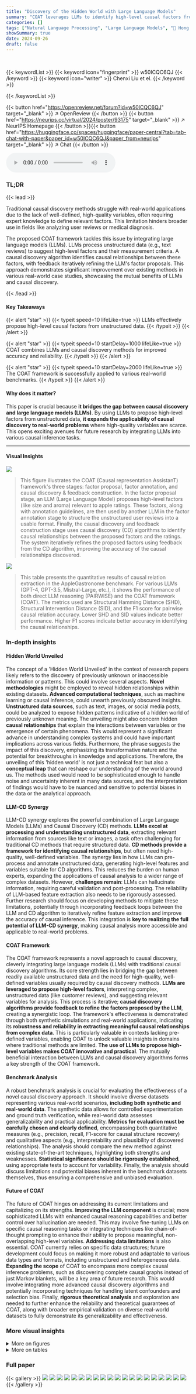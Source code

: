 ```yaml
---
title: "Discovery of the Hidden World with Large Language Models"
summary: "COAT leverages LLMs to identify high-level causal factors from unstructured data, enabling causal discovery in real-world scenarios where well-defined variables are lacking."
categories: []
tags: ["Natural Language Processing", "Large Language Models", "🏢 Hong Kong Baptist University",]
showSummary: true
date: 2024-09-26
draft: false
---
```


<br>

{{< keywordList >}}
{{< keyword icon="fingerprint" >}} w50ICQC6QJ {{< /keyword >}}
{{< keyword icon="writer" >}} Chenxi Liu et el. {{< /keyword >}}
 
{{< /keywordList >}}

{{< button href="https://openreview.net/forum?id=w50ICQC6QJ" target="_blank" >}}
↗ OpenReview
{{< /button >}}
{{< button href="https://neurips.cc/virtual/2024/poster/93175" target="_blank" >}}
↗ NeurIPS Homepage
{{< /button >}}{{< button href="https://huggingface.co/spaces/huggingface/paper-central?tab=tab-chat-with-paper&paper_id=w50ICQC6QJ&paper_from=neurips" target="_blank" >}}
↗ Chat
{{< /button >}}



<audio controls>
    <source src="https://ai-paper-reviewer.com/w50ICQC6QJ/podcast.wav" type="audio/wav">
    Your browser does not support the audio element.
</audio>


### TL;DR


{{< lead >}}

Traditional causal discovery methods struggle with real-world applications due to the lack of well-defined, high-quality variables, often requiring expert knowledge to define relevant factors. This limitation hinders broader use in fields like analyzing user reviews or medical diagnosis.  



The proposed COAT framework tackles this issue by integrating large language models (LLMs). LLMs process unstructured data (e.g., text reviews) to suggest high-level factors and their measurement criteria.  A causal discovery algorithm identifies causal relationships between these factors, with feedback iteratively refining the LLM's factor proposals.  This approach demonstrates significant improvement over existing methods in various real-world case studies, showcasing the mutual benefits of LLMs and causal discovery.

{{< /lead >}}


#### Key Takeaways

{{< alert "star" >}}
{{< typeit speed=10 lifeLike=true >}} LLMs effectively propose high-level causal factors from unstructured data. {{< /typeit >}}
{{< /alert >}}

{{< alert "star" >}}
{{< typeit speed=10 startDelay=1000 lifeLike=true >}} COAT combines LLMs and causal discovery methods for improved accuracy and reliability. {{< /typeit >}}
{{< /alert >}}

{{< alert "star" >}}
{{< typeit speed=10 startDelay=2000 lifeLike=true >}} The COAT framework is successfully applied to various real-world benchmarks. {{< /typeit >}}
{{< /alert >}}

#### Why does it matter?
This paper is crucial because **it bridges the gap between causal discovery and large language models (LLMs)**.  By using LLMs to propose high-level factors from unstructured data, **it expands the applicability of causal discovery to real-world problems** where high-quality variables are scarce. This opens exciting avenues for future research by integrating LLMs into various causal inference tasks.

------
#### Visual Insights



![](https://ai-paper-reviewer.com/w50ICQC6QJ/figures_1_1.jpg)

> This figure illustrates the COAT (Causal representation AssistanT) framework's three stages: factor proposal, factor annotation, and causal discovery & feedback construction.  In the factor proposal stage, an LLM (Large Language Model) proposes high-level factors (like size and aroma) relevant to apple ratings.  These factors, along with annotation guidelines, are then used by another LLM in the factor annotation stage to structure the unstructured user reviews into a usable format.  Finally, the causal discovery and feedback construction stage uses causal discovery (CD) algorithms to identify causal relationships between the proposed factors and the ratings.  The system iteratively refines the proposed factors using feedback from the CD algorithm, improving the accuracy of the causal relationships discovered.





![](https://ai-paper-reviewer.com/w50ICQC6QJ/tables_3_1.jpg)

> This table presents the quantitative results of causal relation extraction in the AppleGastronome benchmark.  For various LLMs (GPT-4, GPT-3.5, Mistral-Large, etc.), it shows the performance of both direct LLM reasoning (PAIRWISE) and the COAT framework (COAT). The metrics used are Structural Hamming Distance (SHD), Structural Intervention Distance (SID), and the F1 score for pairwise causal relation accuracy.  Lower SHD and SID values indicate better performance.  Higher F1 scores indicate better accuracy in identifying the causal relationships.





### In-depth insights


#### Hidden World Unveiled
The concept of a 'Hidden World Unveiled' in the context of research papers likely refers to the discovery of previously unknown or inaccessible information or patterns.  This could involve several aspects. **Novel methodologies** might be employed to reveal hidden relationships within existing datasets.  **Advanced computational techniques**, such as machine learning or causal inference, could unearth previously obscured insights.  **Unstructured data sources**, such as text, images, or social media posts, could be analyzed to expose hidden patterns indicative of a hidden world of previously unknown meaning. The unveiling might also concern hidden **causal relationships** that explain the interactions between variables or the emergence of certain phenomena. This would represent a significant advance in understanding complex systems and could have important implications across various fields. Furthermore, the phrase suggests the impact of this discovery, emphasizing its transformative nature and the potential for breakthroughs in knowledge and applications. Therefore, the unveiling of this 'hidden world' is not just a technical feat but also a **conceptual leap** that can reshape our understanding of the world around us. The methods used would need to be sophisticated enough to handle noise and uncertainty inherent in many data sources, and the interpretation of findings would have to be nuanced and sensitive to potential biases in the data or the analytical approach.

#### LLM-CD Synergy
LLM-CD synergy explores the powerful combination of Large Language Models (LLMs) and Causal Discovery (CD) methods. **LLMs excel at processing and understanding unstructured data**, extracting relevant information from sources like text or images, a task often challenging for traditional CD methods that require structured data. **CD methods provide a framework for identifying causal relationships**, but often need high-quality, well-defined variables.  The synergy lies in how LLMs can pre-process and annotate unstructured data, generating high-level features and variables suitable for CD algorithms.  This reduces the burden on human experts, expanding the applications of causal analysis to a wider range of complex datasets.  However, **challenges remain**: LLMs can hallucinate information, requiring careful validation and post-processing.  The reliability of LLM-based feature extraction also needs to be rigorously assessed. Further research should focus on developing methods to mitigate these limitations, potentially through incorporating feedback loops between the LLM and CD algorithm to iteratively refine feature extraction and improve the accuracy of causal inference.  This integration is **key to realizing the full potential of LLM-CD synergy**, making causal analysis more accessible and applicable to real-world problems.

#### COAT Framework
The COAT framework represents a novel approach to causal discovery, cleverly integrating large language models (LLMs) with traditional causal discovery algorithms.  Its core strength lies in bridging the gap between readily available unstructured data and the need for high-quality, well-defined variables usually required by causal discovery methods. **LLMs are leveraged to propose high-level factors**, interpreting complex, unstructured data (like customer reviews), and suggesting relevant variables for analysis.  This process is iterative; **causal discovery algorithms provide feedback to refine the factors proposed by the LLM**, creating a synergistic loop.  The framework's effectiveness is demonstrated through both synthetic simulations and real-world applications, indicating its **robustness and reliability in extracting meaningful causal relationships from complex data**. This is particularly valuable in contexts lacking pre-defined variables, enabling COAT to unlock valuable insights in domains where traditional methods are limited.  **The use of LLMs to propose high-level variables makes COAT innovative and practical**. The mutually beneficial interaction between LLMs and causal discovery algorithms forms a key strength of the COAT framework.

#### Benchmark Analysis
A robust benchmark analysis is crucial for evaluating the effectiveness of a novel causal discovery approach.  It should involve diverse datasets representing various real-world scenarios, **including both synthetic and real-world data**.  The synthetic data allows for controlled experimentation and ground truth verification, while real-world data assesses generalizability and practical applicability.  **Metrics for evaluation must be carefully chosen and clearly defined**, encompassing both quantitative measures (e.g., precision, recall, F1-score for causal structure recovery) and qualitative aspects (e.g., interpretability and plausibility of discovered relationships).  The analysis should compare the new method against existing state-of-the-art techniques, highlighting both strengths and weaknesses.  **Statistical significance should be rigorously established**, using appropriate tests to account for variability.  Finally, the analysis should discuss limitations and potential biases inherent in the benchmark datasets themselves, thus ensuring a comprehensive and unbiased evaluation.

#### Future of COAT
The future of COAT hinges on addressing its current limitations and capitalizing on its strengths.  **Improving the LLM component** is crucial; more sophisticated LLMs with enhanced causal reasoning capabilities and better control over hallucination are needed. This may involve fine-tuning LLMs on specific causal reasoning tasks or integrating techniques like chain-of-thought prompting to enhance their ability to propose meaningful, non-overlapping high-level variables.  **Addressing data limitations** is also essential. COAT currently relies on specific data structures; future development could focus on making it more robust and adaptable to various data types and formats, including unstructured and heterogeneous data.  **Expanding the scope** of COAT to encompass more complex causal inference problems, such as discovering complete causal graphs instead of just Markov blankets, will be a key area of future research. This would involve integrating more advanced causal discovery algorithms and potentially incorporating techniques for handling latent confounders and selection bias.  Finally, **rigorous theoretical analysis** and exploration are needed to further enhance the reliability and theoretical guarantees of COAT, along with broader empirical validation on diverse real-world datasets to fully demonstrate its generalizability and effectiveness.


### More visual insights

<details>
<summary>More on figures
</summary>


![](https://ai-paper-reviewer.com/w50ICQC6QJ/figures_3_1.jpg)

> This figure illustrates the COAT (Causal representation AssistanT) framework.  COAT uses LLMs to identify high-level factors influencing apple ratings from unstructured reviews, then uses a causal discovery (CD) algorithm to find relationships between factors.  A feedback loop refines the process iteratively. The three stages are shown: (a) factor proposal by LLM, (b) factor annotation by LLM, and (c) causal discovery and feedback construction by the CD algorithm, enabling the LLM to improve factor identification.


![](https://ai-paper-reviewer.com/w50ICQC6QJ/figures_4_1.jpg)

> This figure illustrates how COAT discovers latent variables using feedback from causal discovery.  It shows four scenarios involving a target variable Y, an identified variable W, and a latent variable w. The scenarios illustrate how finding samples that are not well-explained by the current model (Y | X | h<t(X)) can help uncover latent causal relationships, particularly when w is a parent or child of Y, or when there are confounding relationships between W and w. 


![](https://ai-paper-reviewer.com/w50ICQC6QJ/figures_6_1.jpg)

> This figure quantitatively evaluates the causal capabilities of various Large Language Models (LLMs) within the COAT framework.  It presents three subfigures. (a) shows the accuracy of Apple attributes prediction, comparing different LLMs and a random baseline. (b) displays the accuracy of preference matching, again comparing LLMs and a random baseline. (c) provides a scatter plot illustrating the relationship between the 'perception score' and 'capacity score' of each LLM, offering a visualization of their overall causal reasoning abilities within the COAT system.


![](https://ai-paper-reviewer.com/w50ICQC6QJ/figures_7_1.jpg)

> This figure compares causal graphs generated by different methods for analyzing apple ratings.  The 'ground truth' shows the actual relationships between factors influencing the ratings.  The 'GPT-4 META' graph shows the causal relationships identified by simply using a large language model (LLM). The 'GPT-3.5 COAT' and 'Claude-3-Opus COAT' graphs depict the results obtained using the Causal representation AssistanT (COAT) framework.  COAT demonstrates improved accuracy and recall in identifying the true causal relationships, suggesting that the LLM-assisted approach is more effective than using LLMs alone.


![](https://ai-paper-reviewer.com/w50ICQC6QJ/figures_8_1.jpg)

> This figure illustrates the COAT (Causal representation AssistanT) framework's workflow for analyzing apple ratings. It highlights three stages: 1. **Factor Proposal (a):** An LLM analyzes reviews to suggest high-level factors influencing the ratings (e.g., size, smell). 2. **Factor Annotation (b):** Another LLM annotates the reviews based on the proposed factors. 3. **Causal Discovery & Feedback (c):** A causal discovery algorithm identifies causal relationships between the factors. Feedback is constructed from samples unexplained by current factors, iteratively refining the process.  The goal is to uncover the Markov Blanket (a set of factors that explains the target variable - score)


![](https://ai-paper-reviewer.com/w50ICQC6QJ/figures_9_1.jpg)

> This figure shows a causal graph of climate factors related to ENSO (El Niño-Southern Oscillation). The graph illustrates the relationships between various factors like air temperature, cloud cover, soil moisture, sea level pressure, and wind components, and how they influence the change in sea surface temperature (SST) in the Nino3 region, a key indicator of ENSO events.  The nodes are categorized into three regions: Equatorial Pacific Region, Nino3 Region, and South American Coastal Region.  Different node shapes indicate whether the factor is stationary (circle) or non-stationary (diamond).


![](https://ai-paper-reviewer.com/w50ICQC6QJ/figures_20_1.jpg)

> This figure illustrates the COAT (Causal representation AssistanT) framework. COAT uses LLMs (Large Language Models) and causal discovery algorithms to identify the factors influencing a target variable (apple ratings in this example). The process involves three steps:  (a) **Factor Proposal:** LLMs analyze reviews to propose high-level factors. (b) **Factor Annotation:** LLMs annotate the unstructured reviews according to the defined factors. (c) **Causal Discovery & Feedback:** A causal discovery algorithm identifies causal relations between factors.  If the ratings aren't well-explained by existing factors, feedback is generated to refine the proposed factors iteratively. This iterative process refines the causal model and factor identification.


![](https://ai-paper-reviewer.com/w50ICQC6QJ/figures_25_1.jpg)

> This figure illustrates the COAT (Causal representation AssistanT) framework.  COAT uses LLMs (Large Language Models) to identify high-level factors influencing a target variable (apple ratings in this example). The LLMs propose factors, annotate data according to those factors, and then a causal discovery (CD) algorithm identifies causal relationships.  The CD algorithm also provides feedback to the LLMs, which iteratively refines the proposed factors and helps discover more relevant causal relationships.


![](https://ai-paper-reviewer.com/w50ICQC6QJ/figures_25_2.jpg)

> The figure illustrates the COAT (Causal representation AssistanT) framework.  COAT uses LLMs (Large Language Models) to identify high-level factors relevant to a target variable (in this case, apple ratings). The LLMs propose potential factors, then annotate unstructured data (reviews) to create structured data, and finally, a causal discovery algorithm identifies causal relations between the factors.  The process iteratively refines the factors through feedback between the LLMs and causal discovery.


![](https://ai-paper-reviewer.com/w50ICQC6QJ/figures_26_1.jpg)

> This figure illustrates the COAT (Causal representation AssistanT) framework.  It shows a three-stage process: 1. **Factor Proposal:** An LLM analyzes unstructured data (e.g., apple reviews) to suggest high-level factors relevant to the target variable (apple rating). 2. **Factor Annotation:** Another LLM annotates the data according to the proposed factors, converting unstructured text into structured data. 3. **Causal Discovery & Feedback:** A causal discovery algorithm identifies causal relationships between factors, and any unexplained ratings provide feedback to the LLM, iteratively refining the factor selection and annotation until a satisfactory Markov blanket is found. The feedback loop between the LLMs and the causal discovery algorithm is central to COAT's iterative refinement.


![](https://ai-paper-reviewer.com/w50ICQC6QJ/figures_26_2.jpg)

> This figure illustrates the COAT framework's three main steps: factor proposal, factor annotation, and causal discovery & feedback construction.  It uses the example of AppleGastronome ratings to show how LLMs are used to propose and annotate high-level factors from unstructured reviews, which are then used by causal discovery algorithms to find causal relationships.  The process is iterative, with feedback from the causal discovery step used to refine the factor proposals. This iterative process helps to uncover the underlying causal mechanisms associated with the AppleGastronome ratings.


![](https://ai-paper-reviewer.com/w50ICQC6QJ/figures_27_1.jpg)

> This figure illustrates the COAT (Causal representation AssistanT) framework's workflow for analyzing apple rating scores.  It shows three stages: 1) Factor Proposal: LLMs process reviews to suggest high-level factors (like size or aroma) and annotation guidelines. 2) Factor Annotation: Another LLM annotates reviews based on the proposed factors. 3) Causal Discovery & Feedback: A causal discovery algorithm identifies causal relations among factors and uses unexplained ratings to provide feedback for iterative LLM refinement, aiming to discover the complete Markov blanket.


![](https://ai-paper-reviewer.com/w50ICQC6QJ/figures_29_1.jpg)

> This figure illustrates the COAT (Causal representation AssistanT) framework's workflow for analyzing apple ratings.  It shows three stages: 1) Factor Proposal: Using an LLM to propose relevant factors (size, aroma) from unstructured reviews; 2) Factor Annotation: Another LLM structures the reviews based on these factors; 3) Causal Discovery & Feedback Construction: A causal discovery algorithm identifies causal relationships and provides feedback to the initial LLM, iteratively refining factor selection and uncovering the underlying causal structure.


![](https://ai-paper-reviewer.com/w50ICQC6QJ/figures_30_1.jpg)

> This figure illustrates the COAT (Causal representation AssistanT) framework's workflow for analyzing apple ratings.  It showcases the three main stages: Factor Proposal (LLM suggests high-level factors from reviews), Factor Annotation (another LLM structures the unstructured reviews based on those factors), and Causal Discovery & Feedback Construction (a causal discovery algorithm identifies causal relationships and provides feedback to refine the LLM's factor proposals).  The iterative process aims to identify the complete Markov blanket for the target variable (apple rating) by leveraging the strengths of LLMs and causal discovery algorithms.


![](https://ai-paper-reviewer.com/w50ICQC6QJ/figures_31_1.jpg)

> This figure illustrates the COAT (Causal representation AssistanT) framework's three stages: 1. Factor Proposal: An LLM processes reviews to suggest high-level factors influencing apple ratings and annotation guidelines. 2. Factor Annotation: Another LLM annotates reviews based on proposed factors. 3. Causal Discovery & Feedback: A causal discovery (CD) algorithm identifies causal relationships; unexplained ratings trigger feedback to refine the LLM's factor proposals.


![](https://ai-paper-reviewer.com/w50ICQC6QJ/figures_31_2.jpg)

> This figure illustrates the COAT (Causal representation AssistanT) framework's three stages:  First, an LLM proposes high-level factors related to apple ratings (size, smell, etc.) from user reviews, including annotation guidelines. Second, another LLM annotates the unstructured reviews using these factors. Finally, a causal discovery (CD) algorithm identifies causal relationships between the factors, and feedback from unexplained ratings refines the factor selection process, iteratively improving accuracy.


![](https://ai-paper-reviewer.com/w50ICQC6QJ/figures_32_1.jpg)

> This figure illustrates the COAT (Causal representation AssistanT) framework's workflow for analyzing apple ratings.  It demonstrates a three-step process: 1) Factor Proposal (LLM proposes high-level factors from unstructured reviews), 2) Factor Annotation (LLM structures the unstructured reviews based on proposed factors), and 3) Causal Discovery & Feedback Construction (Causal Discovery algorithms identify causal relationships, and feedback refines factor proposals iteratively).


![](https://ai-paper-reviewer.com/w50ICQC6QJ/figures_32_2.jpg)

> This figure illustrates the COAT (Causal representation AssistanT) framework's three main steps: 1) Factor Proposal: An LLM analyzes user reviews to identify high-level factors influencing apple ratings. 2) Factor Annotation: Another LLM annotates the unstructured reviews based on the proposed factors. 3) Causal Discovery & Feedback Construction: A causal discovery (CD) algorithm identifies causal relationships between factors and provides feedback to the LLM to refine factor proposals iteratively.


![](https://ai-paper-reviewer.com/w50ICQC6QJ/figures_33_1.jpg)

> This figure compares the causal graphs discovered by directly using LLMs and by using the COAT framework, against the ground truth.  The ground truth shows the correct causal relationships between factors like size, smell, taste, nutrition, juiciness and market potential that influence the apple rating scores.  The 'LLM reasoning' graphs exhibit many false positive edges due to the limitations of directly using LLMs for causal inference. In contrast, COAT produces graphs that much more closely resemble the ground truth in terms of accuracy and recall, showing its effectiveness in uncovering accurate causal relationships. However, the limitations of the FCI algorithm used in COAT prevented it from recovering the direct causal relationship between 'taste' and 'juiciness'.


![](https://ai-paper-reviewer.com/w50ICQC6QJ/figures_33_2.jpg)

> This figure illustrates the COAT (Causal representation AssistanT) framework.  It demonstrates how COAT leverages LLMs to address the challenge of limited high-quality variables in real-world causal discovery. COAT uses LLMs to propose high-level factors from unstructured data, annotate data according to those factors, and then employs a causal discovery algorithm to identify causal relationships. Finally, it uses the causal discovery results to provide feedback to the LLMs to iteratively refine the process and uncover more accurate causal factors.


![](https://ai-paper-reviewer.com/w50ICQC6QJ/figures_34_1.jpg)

> This figure illustrates the COAT (Causal representation AssistanT) framework.  COAT uses LLMs (Large Language Models) to propose high-level factors from unstructured data (e.g., apple reviews), then annotates this data using another LLM, and finally employs a causal discovery (CD) algorithm to identify causal relationships between the factors and the target variable (apple rating score).  A feedback loop is incorporated to refine the factor proposals based on the CD algorithm's results, iteratively improving the model's accuracy.  The three steps are: (a) Factor Proposal, (b) Factor Annotation, (c) Causal Discovery & Feedback Construction.


![](https://ai-paper-reviewer.com/w50ICQC6QJ/figures_34_2.jpg)

> This figure illustrates the COAT (Causal representation AssistanT) framework.  COAT uses LLMs (Large Language Models) to identify high-level factors relevant to a target variable (in this case, apple ratings).  The LLMs first propose potential factors, then annotate unstructured data (reviews) according to these factors.  A causal discovery (CD) algorithm identifies causal relationships between the factors. The CD algorithm provides feedback to refine the factors proposed by the LLMs. This iterative process helps COAT to progressively build a more accurate representation of the causal mechanisms underlying the ratings.


![](https://ai-paper-reviewer.com/w50ICQC6QJ/figures_35_1.jpg)

> This figure illustrates the COAT (Causal representation AssistanT) framework's workflow for analyzing apple ratings.  It shows three stages: 1) Factor Proposal:  An LLM proposes high-level factors influencing the ratings based on unstructured reviews. 2) Factor Annotation: Another LLM annotates the reviews according to the proposed factors. 3) Causal Discovery & Feedback Construction: A causal discovery algorithm identifies causal relationships, and the results are used to refine the factors iteratively via feedback to the LLMs, leading to a refined Markov Blanket.


![](https://ai-paper-reviewer.com/w50ICQC6QJ/figures_36_1.jpg)

> This figure illustrates the COAT framework's three main steps for analyzing AppleGastronome ratings.  First, an LLM proposes candidate factors (e.g., size, smell) based on the reviews. Second, another LLM annotates the reviews according to these factors. Finally, a causal discovery (CD) algorithm identifies causal relationships between the factors and provides feedback to the LLM to refine factor selection.  This iterative process helps discover the Markov blanket (factors directly influencing the ratings).


![](https://ai-paper-reviewer.com/w50ICQC6QJ/figures_37_1.jpg)

> This figure illustrates the COAT (Causal representation AssistanT) framework.  COAT uses LLMs (Large Language Models) to identify high-level factors influencing a target variable (apple ratings in this example). The LLMs first propose candidate factors, then annotate data according to those factors. A causal discovery (CD) algorithm identifies causal relations, and any unexplained ratings provide feedback to refine the factors iteratively, improving the accuracy of the causal model.


![](https://ai-paper-reviewer.com/w50ICQC6QJ/figures_37_2.jpg)

> This figure compares the causal graphs discovered by directly using LLMs versus using the COAT framework, which integrates LLMs with causal discovery algorithms.  The ground truth causal graph is shown alongside the results of two different methods. The key finding is that COAT, by iteratively refining factor proposals with feedback from causal discovery, yields significantly more accurate results. The limitations of the FCI (Fast Causal Inference) algorithm are highlighted in the discrepancies between the ground truth and COAT results.


![](https://ai-paper-reviewer.com/w50ICQC6QJ/figures_38_1.jpg)

> This figure illustrates how COAT can discover latent variables (represented by 'w') in a causal graph.  It shows three scenarios: 1) 'w' is a direct cause or effect of the target variable ('Y'); 2) 'w' is a parent of 'Y' and also a child of a known variable ('W'); and 3) 'w' is a spouse of 'Y', sharing a common child ('W'). COAT uses hard-to-explain samples to identify these latent variables.


![](https://ai-paper-reviewer.com/w50ICQC6QJ/figures_38_2.jpg)

> This figure illustrates the COAT (Causal representation AssistanT) framework. It demonstrates how COAT uses LLMs (Large Language Models) to propose high-level factors from unstructured data (like customer reviews), then annotates this data using another LLM, and finally employs a causal discovery (CD) algorithm to identify causal relationships. The process iteratively refines factor proposals through feedback loops between the LLMs and CD algorithm.


![](https://ai-paper-reviewer.com/w50ICQC6QJ/figures_38_3.jpg)

> This figure illustrates the COAT (Causal representation AssistanT) framework's three main steps: factor proposal, factor annotation, and causal discovery & feedback construction.  It shows how LLMs are used to propose high-level factors from unstructured data (e.g., customer reviews), annotate this data to create structured features, and then how causal discovery algorithms are used to identify causal relationships.  The feedback loop between causal discovery and the LLM ensures iterative refinement of the proposed factors until a comprehensive understanding of the causal structure is reached.


![](https://ai-paper-reviewer.com/w50ICQC6QJ/figures_38_4.jpg)

> This figure illustrates the COAT (Causal representation AssistanT) framework's workflow for analyzing apple ratings.  It shows three main stages: 1) Factor Proposal: An LLM proposes high-level factors (e.g., size, smell) influencing the ratings from unstructured reviews. 2) Factor Annotation: Another LLM annotates the reviews according to the proposed factors. 3) Causal Discovery & Feedback Construction: A causal discovery (CD) algorithm identifies causal relationships between the factors, using the annotated data; feedback from the CD process refines the factor proposal iteratively.


![](https://ai-paper-reviewer.com/w50ICQC6QJ/figures_38_5.jpg)

> This figure illustrates the COAT (Causal representation AssistanT) framework.  COAT uses LLMs (Large Language Models) to propose high-level factors from unstructured data (e.g., customer reviews) and then uses a causal discovery algorithm to find causal relationships between those factors.  The system iteratively refines the factor selection by providing feedback to the LLMs based on discrepancies between the causal model and the observed data. The three main stages are shown: factor proposal, factor annotation, and causal discovery & feedback.


![](https://ai-paper-reviewer.com/w50ICQC6QJ/figures_38_6.jpg)

> This figure illustrates how COAT can discover latent variables using feedback from the causal discovery process. It shows different scenarios where discovering hard-to-explain samples aids in uncovering latent variables that are either direct causes or effects of the target variable Y or are indirectly related to it through another identified variable.


![](https://ai-paper-reviewer.com/w50ICQC6QJ/figures_38_7.jpg)

> The figure illustrates the COAT (Causal representation AssistanT) framework's three steps: factor proposal using LLMs (Large Language Models) based on unstructured data (e.g., customer reviews); factor annotation using LLMs to transform the unstructured data into structured data; causal discovery and feedback construction using causal discovery (CD) algorithms to identify causal relationships and provide feedback to LLMs to refine factors.


![](https://ai-paper-reviewer.com/w50ICQC6QJ/figures_41_1.jpg)

> This figure illustrates the COAT framework's three-step process: 1. Factor proposal using an LLM to extract high-level factors from unstructured reviews. 2. Factor annotation using another LLM to transform unstructured reviews into structured data based on the proposed factors. 3. Causal discovery and feedback construction, using a causal discovery algorithm to identify causal relations among the identified factors and provide feedback to the LLM for iterative refinement.


![](https://ai-paper-reviewer.com/w50ICQC6QJ/figures_41_2.jpg)

> This figure compares causal graphs generated by different methods applied to AppleGastronome data.  The ground truth graph is shown alongside graphs produced by directly using LLMs (GPT-3.5 and GPT-4) for causal reasoning. It also shows the results of using the proposed COAT framework with these LLMs. The comparison highlights COAT's effectiveness in accurately identifying causal relationships, with higher precision and recall than direct LLM reasoning.  The limitations of the Fast Causal Inference (FCI) algorithm used in COAT are also noted.


![](https://ai-paper-reviewer.com/w50ICQC6QJ/figures_41_3.jpg)

> This figure illustrates the COAT (Causal representation AssistanT) framework.  COAT uses LLMs (Large Language Models) to propose high-level factors from unstructured data (like customer reviews of apples), annotates the data according to those factors, and then employs causal discovery (CD) algorithms to identify causal relationships between the factors.  A feedback loop allows the LLMs to iteratively refine factor proposals based on the results of the causal discovery.


![](https://ai-paper-reviewer.com/w50ICQC6QJ/figures_41_4.jpg)

> This figure compares the causal graphs discovered by directly using LLMs and by using the COAT framework in the AppleGastronome benchmark.  The ground truth causal graph shows the expected relationships between different factors (size, aroma, taste, nutrition, juiciness, score, market potential). The graph generated by directly applying LLMs is noisy and has many false positive edges. In contrast, the COAT framework produces a more accurate causal graph with higher precision and recall.  However, the COAT framework, due to using FCI algorithm limitations, fails to capture all the relations present in the ground truth, missing the direct relationship between 'taste' and 'juiciness'.


![](https://ai-paper-reviewer.com/w50ICQC6QJ/figures_41_5.jpg)

> This figure illustrates the COAT (Causal representation AssistanT) framework for causal discovery using LLMs.  The process is shown in three stages: (a) Factor Proposal: An LLM reads unstructured reviews and proposes high-level factors (e.g., apple size, smell) relevant to the rating score. (b) Factor Annotation: Another LLM annotates the unstructured reviews according to the proposed factors. (c) Causal Discovery & Feedback Construction: A causal discovery (CD) algorithm identifies causal relations among the annotated factors.  The results are used to provide feedback to the LLM to iteratively refine factor proposals, improving the accuracy and completeness of causal discovery.


![](https://ai-paper-reviewer.com/w50ICQC6QJ/figures_43_1.jpg)

> This figure shows the input data used for the Brain Tumor case study.  The image data consists of MRI scans of the brain, divided into three categories: glioma, meningioma, and no tumor. Each row in the image contains 5 randomly selected examples from one of the three categories. This data is used as input to the COAT system for feature extraction and causal analysis.


![](https://ai-paper-reviewer.com/w50ICQC6QJ/figures_44_1.jpg)

> This figure illustrates the COAT (Causal representation AssistanT) framework.  The framework uses LLMs (Large Language Models) to propose high-level factors from unstructured data (such as customer reviews of apples), annotate this data, and then employs a causal discovery (CD) algorithm to identify causal relationships among the factors.  A feedback loop is incorporated, where the CD algorithm's results inform the LLM to refine factor proposals in iterative steps.


![](https://ai-paper-reviewer.com/w50ICQC6QJ/figures_44_2.jpg)

> The figure shows the final causal graph obtained by the COAT algorithm for the brain tumor case study. The graph visually represents the causal relationships between factors related to tumor type. The nodes represent high-level factors such as contrast enhancement and mass effect, and the edges indicate the causal relationships between them. This graph is derived from the COAT algorithm’s analysis of MRI images. The study aims to understand the causal relationships between different factors to assist in brain tumor diagnosis.


![](https://ai-paper-reviewer.com/w50ICQC6QJ/figures_45_1.jpg)

> This figure illustrates the COAT framework's workflow for analyzing apple ratings.  It shows three stages: 1. Factor Proposal (LLM proposes candidate factors like size and smell based on reviews), 2. Factor Annotation (another LLM structures the unstructured reviews based on the proposed factors), and 3. Causal Discovery & Feedback Construction (a causal discovery algorithm identifies causal relationships, providing feedback to the LLM to refine factor proposals iteratively).


![](https://ai-paper-reviewer.com/w50ICQC6QJ/figures_45_2.jpg)

> This figure illustrates the COAT (Causal representation AssistanT) framework.  COAT uses LLMs (Large Language Models) to identify high-level factors related to a target variable (apple ratings in this example). The LLMs propose potential factors and annotation guidelines. Another LLM then annotates the data based on these factors.  Finally, a causal discovery (CD) algorithm identifies causal relationships between the factors, creating feedback for the LLMs to refine the factors iteratively.


![](https://ai-paper-reviewer.com/w50ICQC6QJ/figures_46_1.jpg)

> This figure compares causal graphs generated by different methods for analyzing apple ratings.  The ground truth graph shows the actual relationships between factors like size, aroma, taste, and score.  The 'GPT-4 META' graph represents results from using a large language model (LLM) directly without the COAT framework, highlighting many incorrect connections. The 'GPT-3.5 COAT' graph shows results using the COAT framework, improving accuracy and capturing most of the true relationships. The 'Claude-3-Opus COAT' graph demonstrates the COAT framework's robustness, as it also captures most of the true relationships. Note that the lack of an edge between 'taste' and 'juiciness' in the COAT graphs is attributed to limitations in the FCI (Fast Causal Inference) algorithm.


![](https://ai-paper-reviewer.com/w50ICQC6QJ/figures_46_2.jpg)

> The figure illustrates the COAT framework's three stages for analyzing apple ratings. Stage 1 uses an LLM to propose candidate factors based on reviews. Stage 2 uses another LLM to annotate the unstructured review data. Stage 3 employs a causal discovery (CD) algorithm to identify causal relations, providing feedback for iterative refinement of proposed factors.


![](https://ai-paper-reviewer.com/w50ICQC6QJ/figures_47_1.jpg)

> This figure illustrates the COAT framework's three main steps: factor proposal, factor annotation, and causal discovery & feedback construction.  In the factor proposal step, an LLM proposes high-level factors related to apple ratings from unstructured reviews.  The factor annotation step uses another LLM to annotate the reviews based on these factors. Finally, a causal discovery algorithm identifies causal relationships between the factors, providing feedback to the LLM to improve the factor proposal iteratively. This iterative process helps refine the understanding of the causal relationships involved in determining apple ratings.


![](https://ai-paper-reviewer.com/w50ICQC6QJ/figures_47_2.jpg)

> This figure illustrates the COAT (Causal representation AssistanT) framework's workflow for analyzing AppleGastronome ratings.  It details a three-step process: 1) Factor Proposal (LLM proposes high-level factors from reviews), 2) Factor Annotation (another LLM structures the unstructured reviews based on proposed factors), and 3) Causal Discovery & Feedback Construction (a causal discovery algorithm identifies causal relations, and feedback is provided to the LLM to iteratively refine the factors). The goal is to identify factors influencing the apple ratings, progressing through iterative refinement.


![](https://ai-paper-reviewer.com/w50ICQC6QJ/figures_48_1.jpg)

> The figure illustrates the COAT (Causal representation AssistanT) framework's workflow for analyzing apple rating scores.  It shows three stages: 1) Factor Proposal: An LLM proposes high-level factors (e.g., size, smell) influencing the scores based on user reviews; 2) Factor Annotation: Another LLM annotates the reviews according to these factors; 3) Causal Discovery & Feedback: A causal discovery algorithm identifies causal relationships between factors, and feedback is provided to the LLM to iteratively refine the factors and improve the model's accuracy in explaining the ratings. This iterative process aims to accurately reveal the factors impacting the apple ratings.


![](https://ai-paper-reviewer.com/w50ICQC6QJ/figures_48_2.jpg)

> This figure shows a time series plot visualizing the target variable used in the ENSO case study, which is the monthly change in sea surface temperature (SST) in the Niño3 region.  The plot displays the SST change over a long period, clearly showing the oscillatory pattern characteristic of El Niño-Southern Oscillation (ENSO) events. The positive values represent El Niño events (warming), and the negative values represent La Niña events (cooling).  The oscillation pattern is visually apparent in the plot.


![](https://ai-paper-reviewer.com/w50ICQC6QJ/figures_49_1.jpg)

> This figure illustrates the COAT framework's three main steps: (a) Factor Proposal, where an LLM proposes high-level factors based on unstructured data; (b) Factor Annotation, where another LLM annotates the data according to those factors; (c) Causal Discovery & Feedback Construction, where a causal discovery algorithm identifies causal relationships and provides feedback to refine the factors iteratively.  The framework aims to bridge the gap between unstructured data and causal discovery methods by leveraging LLMs.


![](https://ai-paper-reviewer.com/w50ICQC6QJ/figures_50_1.jpg)

> This figure illustrates the COAT (Causal representation AssistanT) framework. It shows how COAT uses LLMs (Large Language Models) to identify high-level factors from unstructured data (such as customer reviews), annotates this data, employs causal discovery algorithms to find causal relationships, and then uses the results to provide feedback to the LLMs, iteratively refining the factor identification process.  The goal is to identify the Markov Blanket of a target variable (in this case, apple ratings). The diagram highlights the three main steps: factor proposal, factor annotation, and causal discovery & feedback construction.


![](https://ai-paper-reviewer.com/w50ICQC6QJ/figures_51_1.jpg)

> This figure illustrates the causal relationships between various climate factors and the change in sea surface temperature (SST) in the Nino3 region, a key indicator of El Niño-Southern Oscillation (ENSO) events.  The graph, generated by the Causal representation AssistanT (COAT) framework, reveals both direct and indirect causal links among factors like cloud cover, air temperature, soil moisture, wind patterns, and sea level pressure, providing valuable insights into the complex dynamics of ENSO. The figure highlights both stationary and non-stationary factors and their influence on SST change.


![](https://ai-paper-reviewer.com/w50ICQC6QJ/figures_52_1.jpg)

> This figure illustrates the COAT framework's three main steps for analyzing apple ratings.  First, an LLM proposes high-level factors (e.g., size, smell) from unstructured reviews. Second, another LLM annotates the reviews based on these factors. Finally, a causal discovery algorithm identifies causal relationships between the factors, and feedback is generated to refine the factor proposals iteratively.


</details>




<details>
<summary>More on tables
</summary>


![](https://ai-paper-reviewer.com/w50ICQC6QJ/tables_7_1.jpg)
> This table presents the complete results of the AppleGastronome benchmark, showing the performance of different methods (META, DATA, DATA+COT, and COAT) across various LLMs.  The metrics used are MB (number of factors in the Markov blanket), NMB (number of undesired factors in the Markov blanket), OT (number of other unexpected factors), Recall, Precision, and F1-score.  This provides a comprehensive comparison of the effectiveness of each approach in identifying relevant factors for predicting apple ratings.

![](https://ai-paper-reviewer.com/w50ICQC6QJ/tables_8_1.jpg)
> This table presents the results of causal discovery experiments on the Neuropathic dataset using different methods and LLMs.  It compares the performance of different methods (META, DATA, DATA+COT, COAT) in identifying causal parents (PA), ancestors (AN), and other variables (OT) related to the target variable (right shoulder impingement). The accuracy and F1-score metrics evaluate the effectiveness of each method in recovering the causal ancestors.  The table shows that COAT generally outperforms the baselines in recovering the causal ancestors. 

![](https://ai-paper-reviewer.com/w50ICQC6QJ/tables_19_1.jpg)
> This table presents the results of causal relation extraction experiments conducted on the AppleGastronome dataset using various LLMs and methods.  The metrics used include Structural Hamming Distance (SHD), Structural Intervention Distance (SID), recall, precision and F1 score for pairwise causal relation extraction.  The table shows that COAT generally outperforms the baseline of using LLMs directly for causal reasoning, indicating improved performance in uncovering causal relationships within the dataset. 

![](https://ai-paper-reviewer.com/w50ICQC6QJ/tables_24_1.jpg)
> This table presents the results of causal relation extraction experiments conducted on the AppleGastronome dataset using different LLMs and methods (PAIRWISE and COAT).  It shows the performance metrics for each LLM and method including Structural Hamming Distance (SHD), Structural Intervention Distance (SID), Recall, Precision, and F1-score.  The results highlight the effectiveness of the COAT framework in achieving higher accuracy and F1 scores in uncovering causal relationships compared to directly using LLMs (PAIRWISE).

![](https://ai-paper-reviewer.com/w50ICQC6QJ/tables_24_2.jpg)
> This table presents the results of independence tests performed to assess whether the annotation noises are independent from the annotated features and other noise sources within the AppleGastronome dataset.  The tests are likely used to evaluate the quality and reliability of the LLM-based annotations. The p-values indicate the statistical significance of the relationships.

![](https://ai-paper-reviewer.com/w50ICQC6QJ/tables_28_1.jpg)
> This table presents the complete results of the Apple Gastronome benchmark experiment.  For various LLMs (GPT-4, GPT-3.5, Mistral-Large, Mistral-Medium, LLAMA-3-70B, LLAMA-2-70B, Qwen-1.5-110B, DeepSeek-V2, Claude-3-Opus), it shows the performance of different methods: META (zero-shot factor proposal), DATA (factor proposal given context), DATA+COT (one round of COAT), and COAT (multiple rounds of COAT with feedback). The results are presented as mean ± standard deviation across multiple runs for each metric: MB (number of Markov Blanket factors), NMB (number of non-Markov Blanket factors), OT (number of other factors), Recall, Precision, and F1-score.

![](https://ai-paper-reviewer.com/w50ICQC6QJ/tables_29_1.jpg)
> This table presents a comprehensive evaluation of the causal discovery performance of various Large Language Models (LLMs) across multiple rounds of the COAT framework.  For each LLM, the table shows the perception score, capacity score, and mutual information I(y;x|hs) for each iteration (round). The perception score reflects the LLM's ability to propose valid causal factors, the capacity score measures the reduction in uncertainty about the target variable given the identified factors, and the mutual information quantifies the remaining uncertainty.

![](https://ai-paper-reviewer.com/w50ICQC6QJ/tables_39_1.jpg)
> This table presents the results of causal discovery experiments using different causal discovery methods (including FCI and LiNGAM) in the Neuropathic dataset. It compares the performance of various methods in terms of accurately identifying parents (PA), ancestors (AN), and other variables (OT) related to the target variable (right shoulder impingement). The accuracy and F1-score metrics evaluate the effectiveness of the methods in recovering the causal ancestors.

![](https://ai-paper-reviewer.com/w50ICQC6QJ/tables_39_2.jpg)
> This ablation study investigates the impact of modifying two hyperparameters in COAT, specifically the number of clusters used in the feedback mechanism and the size of the groups in the prompt.  The results demonstrate that COAT's performance is robust to these changes in hyperparameters, consistently outperforming baseline methods.

![](https://ai-paper-reviewer.com/w50ICQC6QJ/tables_40_1.jpg)
> This table presents the ablation study results on the prompt template of COAT. Three different LLMs (GPT-4, GPT-3.5-TURBO, and Mistral-Medium) were evaluated using a modified prompt template. The results show the number of Markov blanket factors (MB), non-Markov blanket factors (NMB), and other factors (OT) identified by COAT, along with recall, precision, and F1 score. The results demonstrate the robustness of COAT to the choice of prompt templates.

![](https://ai-paper-reviewer.com/w50ICQC6QJ/tables_42_1.jpg)
> This table summarizes the benchmark datasets used in the paper. For each dataset, it provides the type (synthetic or real-world), the source, the sample type (textual, image, or NetCDF), the sample size, and whether the ground truth is available.

![](https://ai-paper-reviewer.com/w50ICQC6QJ/tables_47_1.jpg)
> This table presents the performance evaluation of different trading strategies based on the factors identified by COAT in the Stock News case study.  It shows key metrics for each factor (Buy and Hold, Product Focus, Legal/Regulatory Issues, Market Strategy, Innovation and Technology Focus), including Expected Return, Sharpe Ratio, T-Stat, Information Ratio, alpha, alpha T-stat, Max Loss, and Skew. These metrics provide a quantitative comparison of the risk-adjusted returns and overall performance of each factor's trading strategy. The Innovation and Technology focus shows significantly higher returns and better risk-adjusted performance compared to other factors.

</details>




### Full paper

{{< gallery >}}
<img src="https://ai-paper-reviewer.com/w50ICQC6QJ/1.png" class="grid-w50 md:grid-w33 xl:grid-w25" />
<img src="https://ai-paper-reviewer.com/w50ICQC6QJ/2.png" class="grid-w50 md:grid-w33 xl:grid-w25" />
<img src="https://ai-paper-reviewer.com/w50ICQC6QJ/3.png" class="grid-w50 md:grid-w33 xl:grid-w25" />
<img src="https://ai-paper-reviewer.com/w50ICQC6QJ/4.png" class="grid-w50 md:grid-w33 xl:grid-w25" />
<img src="https://ai-paper-reviewer.com/w50ICQC6QJ/5.png" class="grid-w50 md:grid-w33 xl:grid-w25" />
<img src="https://ai-paper-reviewer.com/w50ICQC6QJ/6.png" class="grid-w50 md:grid-w33 xl:grid-w25" />
<img src="https://ai-paper-reviewer.com/w50ICQC6QJ/7.png" class="grid-w50 md:grid-w33 xl:grid-w25" />
<img src="https://ai-paper-reviewer.com/w50ICQC6QJ/8.png" class="grid-w50 md:grid-w33 xl:grid-w25" />
<img src="https://ai-paper-reviewer.com/w50ICQC6QJ/9.png" class="grid-w50 md:grid-w33 xl:grid-w25" />
<img src="https://ai-paper-reviewer.com/w50ICQC6QJ/10.png" class="grid-w50 md:grid-w33 xl:grid-w25" />
<img src="https://ai-paper-reviewer.com/w50ICQC6QJ/11.png" class="grid-w50 md:grid-w33 xl:grid-w25" />
<img src="https://ai-paper-reviewer.com/w50ICQC6QJ/12.png" class="grid-w50 md:grid-w33 xl:grid-w25" />
<img src="https://ai-paper-reviewer.com/w50ICQC6QJ/13.png" class="grid-w50 md:grid-w33 xl:grid-w25" />
<img src="https://ai-paper-reviewer.com/w50ICQC6QJ/14.png" class="grid-w50 md:grid-w33 xl:grid-w25" />
<img src="https://ai-paper-reviewer.com/w50ICQC6QJ/15.png" class="grid-w50 md:grid-w33 xl:grid-w25" />
<img src="https://ai-paper-reviewer.com/w50ICQC6QJ/16.png" class="grid-w50 md:grid-w33 xl:grid-w25" />
<img src="https://ai-paper-reviewer.com/w50ICQC6QJ/17.png" class="grid-w50 md:grid-w33 xl:grid-w25" />
<img src="https://ai-paper-reviewer.com/w50ICQC6QJ/18.png" class="grid-w50 md:grid-w33 xl:grid-w25" />
<img src="https://ai-paper-reviewer.com/w50ICQC6QJ/19.png" class="grid-w50 md:grid-w33 xl:grid-w25" />
<img src="https://ai-paper-reviewer.com/w50ICQC6QJ/20.png" class="grid-w50 md:grid-w33 xl:grid-w25" />
{{< /gallery >}}